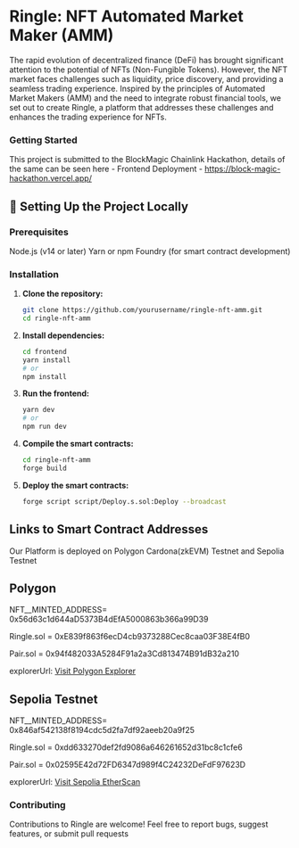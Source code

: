 # Ringle: NFT Automated Market Maker (AMM) 

The rapid evolution of decentralized finance (DeFi) has brought significant attention to the potential of NFTs (Non-Fungible Tokens). However, the NFT market faces challenges such as liquidity, price discovery, and providing a seamless trading experience. Inspired by the principles of Automated Market Makers (AMM) and the need to integrate robust financial tools, we set out to create Ringle, a platform that addresses these challenges and enhances the trading experience for NFTs.


### Getting Started
This project is submitted to the BlockMagic Chainlink Hackathon, details of the same can be seen here - 
Frontend Deployment - https://block-magic-hackathon.vercel.app/

## 🚀 **Setting Up the Project Locally**


### Prerequisites
Node.js (v14 or later)
Yarn or npm
Foundry (for smart contract development)


### Installation


1. **Clone the repository:**
   ```bash
   git clone https://github.com/yourusername/ringle-nft-amm.git
   cd ringle-nft-amm
   ```

2. **Install dependencies:**
   ```bash
   cd frontend
   yarn install
   # or
   npm install
   ```

3. **Run the frontend:**
    ```bash
    yarn dev
    # or
    npm run dev
    ```
   

4. **Compile the smart contracts:**
    ```bash
    cd ringle-nft-amm
    forge build
    ```
  

5. **Deploy the smart contracts:**
    ```bash
    forge script script/Deploy.s.sol:Deploy --broadcast
     ```
 

## Links to Smart Contract Addresses

Our Platform is deployed on Polygon Cardona(zkEVM) Testnet and Sepolia Testnet


## Polygon 

  NFT__MINTED_ADDRESS= 0x56d63c1d644aD5373B4dEfA5000863b366a99D39
  
  Ringle.sol = 0xE839f863f6ecD4cb9373288Cec8caa03F38E4fB0
  
  Pair.sol = 0x94f482033A5284F91a2a3Cd813474B91dB32a210
  
  explorerUrl: [Visit Polygon Explorer](https://cardona-zkevm.polygonscan.com)

  
  
## Sepolia Testnet


  NFT__MINTED_ADDRESS= 0x846af542138f8194cdc5d2fa7df92aeeb20a9f25
  
  Ringle.sol = 0xdd633270def2fd9086a646261652d31bc8c1cfe6
  
  Pair.sol = 0x02595E42d72FD6347d989f4C24232DeFdF97623D
  
  explorerUrl: [Visit Sepolia EtherScan](https://sepolia.etherscan.io/)

   
  

### Contributing
Contributions to Ringle are welcome! Feel free to report bugs, suggest features, or submit pull requests
